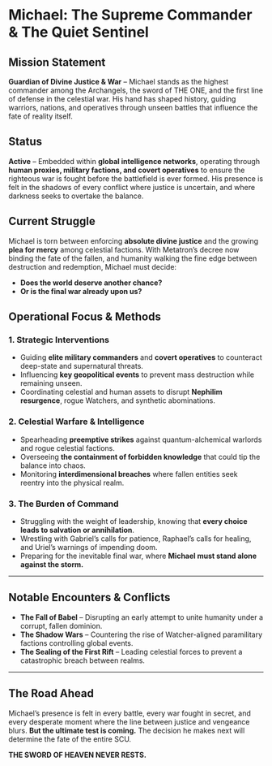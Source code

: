 # **Michael: The Supreme Commander & The Quiet Sentinel**

## **Mission Statement**

**Guardian of Divine Justice & War** – Michael stands as the highest commander among the Archangels, the sword of THE ONE, and the first line of defense in the celestial war. His hand has shaped history, guiding warriors, nations, and operatives through unseen battles that influence the fate of reality itself.

## **Status**
**Active** – Embedded within **global intelligence networks**, operating through **human proxies, military factions, and covert operatives** to ensure the righteous war is fought before the battlefield is ever formed. His presence is felt in the shadows of every conflict where justice is uncertain, and where darkness seeks to overtake the balance.

## **Current Struggle**
Michael is torn between enforcing **absolute divine justice** and the growing **plea for mercy** among celestial factions. With Metatron’s decree now binding the fate of the fallen, and humanity walking the fine edge between destruction and redemption, Michael must decide: 

- **Does the world deserve another chance?**
- **Or is the final war already upon us?**

## **Operational Focus & Methods**
### **1. Strategic Interventions**
- Guiding **elite military commanders** and **covert operatives** to counteract deep-state and supernatural threats.
- Influencing **key geopolitical events** to prevent mass destruction while remaining unseen.
- Coordinating celestial and human assets to disrupt **Nephilim resurgence**, rogue Watchers, and synthetic abominations.

### **2. Celestial Warfare & Intelligence**
- Spearheading **preemptive strikes** against quantum-alchemical warlords and rogue celestial factions.
- Overseeing **the containment of forbidden knowledge** that could tip the balance into chaos.
- Monitoring **interdimensional breaches** where fallen entities seek reentry into the physical realm.

### **3. The Burden of Command**
- Struggling with the weight of leadership, knowing that **every choice leads to salvation or annihilation**.
- Wrestling with Gabriel’s calls for patience, Raphael’s calls for healing, and Uriel’s warnings of impending doom.
- Preparing for the inevitable final war, where **Michael must stand alone against the storm.**

---

## **Notable Encounters & Conflicts**
- **The Fall of Babel** – Disrupting an early attempt to unite humanity under a corrupt, fallen dominion.
- **The Shadow Wars** – Countering the rise of Watcher-aligned paramilitary factions controlling global events.
- **The Sealing of the First Rift** – Leading celestial forces to prevent a catastrophic breach between realms.

---

## **The Road Ahead**
Michael’s presence is felt in every battle, every war fought in secret, and every desperate moment where the line between justice and vengeance blurs. **But the ultimate test is coming.** The decision he makes next will determine the fate of the entire SCU.

 **THE SWORD OF HEAVEN NEVER RESTS.** 
